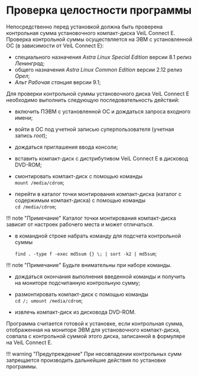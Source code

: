 # Проверка целостности программы

Непосредственно перед установкой должна быть проверена контрольная
сумма установочного компакт-диска VeiL Connect E. Проверка
контрольной суммы осуществляется на ЭВМ с установленной 
ОС (в зависимости от VeiL Connect E):

   - специального назначения *Astra Linux Special Edition* версии 8.1 релиз *Ленинград*;
   - общего назначения *Astra Linux Сommon Edition* версии 2.12 релиз *Орел*;
   - *Альт  Рабочая станция* версии 9.1;

Для проверки контрольной суммы установочного диска VeiL Connect E необходимо
выполнить следующую последовательность действий:

-   включить ПЭВМ с установленной ОС и дождаться запроса входного имени;

-   войти в ОС под учетной записью суперпользователя (учетная запись
    *root*); 

-   дождаться приглашения ввода консоли;

-   вставить компакт-диск с дистрибутивом VeiL Connect E в дисковод DVD-ROM;

-   смонтировать компакт-диск с помощью команды   
`mount /media/cdrom`;

-   перейти в каталог точки монтирования компакт-диска (каталог с
    содержимым компакт-диска) с помощью команды  
    `cd /media/cdrom`;

!!! note "Примечание"
    Каталог точки монтирования компакт-диска зависит от настроек
    рабочего места и может отличаться.

-   в командной строке набрать команду для подсчета контрольной суммы

    `find . -type f -exec md5sum {} \; | sort -k2 | md5sum`;

!!! note "Примечание"
    Будьте внимательны при наборе команды.

-   дождаться окончания выполнения введенной команды и получить на
    мониторе подсчитанную контрольную сумму;

-   размонтировать компакт-диск с помощью команды  
    `cd /; umount /media/cdrom`;

-   извлечь компакт-диск из дисковода DVD-ROM.

Программа считается готовой к установке, если контрольная сумма,
отображенная на мониторе ЭВМ для установочного компакт-диска,
совпала с контрольной суммой этого диска, записанной в формуляре на VeiL Connect E.

!!! warning "Предупреждение"
    При несовпадении контрольных сумм запрещается производить
    дальнейшие действия по установке программы.
